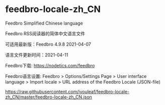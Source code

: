 # feedbro-locale-zh_CN
Feedbro Simplified Chinese language

Feedbro RSS阅读器的简体中文语言文件

可适用最新版：Feedbro 4.9.8 2021-04-07 

语言文件更新时间：2021-04-11

Feedbro下载: https://nodetics.com/feedbro

Feedbro语言设置: Feedbro > Options/Settings Page > User interface language > Import locale > URL address of the Feedbro Locale (JSON-file)

https://raw.githubusercontent.com/iyouleaf/feedbro-locale-zh_CN/master/feedbro-locale-zh_CN.json

